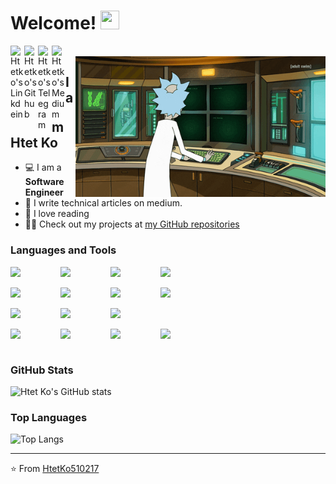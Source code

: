 # Welcome! <img src="https://raw.githubusercontent.com/iampavangandhi/iampavangandhi/master/gifs/Hi.gif" width="30px" height="30px">

<a href="https://www.linkedin.com/in/htet-ko-34799b198/">
  <img align="left" alt="Htetko's Linkdein" width="22px" src="https://cdn.jsdelivr.net/npm/simple-icons@v3/icons/linkedin.svg" />
</a>
<a href="https://github.com/HtetKO510217">
  <img align="left" alt="Htetko's Github" width="22px" src="https://cdn.jsdelivr.net/npm/simple-icons@v3/icons/github.svg" />
</a>
<a href="https://t.me/htetko510217">
  <img align="left" alt="Htetko's Telegram" width="22px" src="https://cdn.jsdelivr.net/npm/simple-icons@v3/icons/telegram.svg" />
</a>
<a href="https://medium.com/@htetko510217">
  <img align="left" alt="Htetko's Medium" width="22px" src="https://cdn.jsdelivr.net/npm/simple-icons@v3/icons/medium.svg" />
</a>

<br />
<img align="right" width="400px" alt="GIF" src="https://github.com/darshan-jain/darshan-jain/blob/master/rick.gif" />

## I am Htet Ko
- 💻 I am a **Software Engineer**
- 📝 I write technical articles on medium.
- 🌱 I love reading 
- 👨‍💻 Check out my projects at [my GitHub repositories](https://github.com/HtetKO510217?tab=repositories)

### Languages and Tools

<div style="display: flex;" >
    <img src="https://cdn.jsdelivr.net/gh/devicons/devicon@latest/icons/javascript/javascript-original.svg" width="80" />
    <img src="https://cdn.jsdelivr.net/gh/devicons/devicon@latest/icons/typescript/typescript-original.svg" width="80" />
    <img src="https://cdn.jsdelivr.net/gh/devicons/devicon@latest/icons/nodejs/nodejs-original-wordmark.svg" width="80" />
    <img src="https://cdn.jsdelivr.net/gh/devicons/devicon@latest/icons/php/php-original.svg" width="80"/>
</div>
<br/>

<div style="display: flex;" >
    <img src="https://cdn.jsdelivr.net/gh/devicons/devicon@latest/icons/mysql/mysql-original.svg" width="80" />
    <img src="https://cdn.jsdelivr.net/gh/devicons/devicon@latest/icons/mongodb/mongodb-original.svg" width="80" />
    <img src="https://cdn.jsdelivr.net/gh/devicons/devicon@latest/icons/postgresql/postgresql-original.svg" width="80" />
    <img src="https://cdn.jsdelivr.net/gh/devicons/devicon@latest/icons/redis/redis-original.svg" width="80" />
</div>
<br/>

<div style="display: flex;" >
    <img src="https://cdn.jsdelivr.net/gh/devicons/devicon@latest/icons/express/express-original.svg" width="80" />
    <img src="https://cdn.jsdelivr.net/gh/devicons/devicon@latest/icons/nestjs/nestjs-original.svg" width="80" />
    <img src="https://cdn.jsdelivr.net/gh/devicons/devicon@latest/icons/laravel/laravel-original.svg" width="80" />
</div>
<br/>

<div style="display: flex;" >
    <img src="https://cdn.jsdelivr.net/gh/devicons/devicon@latest/icons/react/react-original.svg" width="80" />
    <img src="https://cdn.jsdelivr.net/gh/devicons/devicon@latest/icons/nextjs/nextjs-original.svg" width="80" />
    <img src="https://cdn.jsdelivr.net/gh/devicons/devicon@latest/icons/vuejs/vuejs-original.svg" width="80" />
    <img src="https://cdn.jsdelivr.net/gh/devicons/devicon@latest/icons/nuxtjs/nuxtjs-original.svg" width="80" />
</div>
<br/>

### GitHub Stats

![Htet Ko's GitHub stats](https://github-readme-stats.vercel.app/api?username=HtetKo510217&show_icons=true&theme=radical)

### Top Languages

![Top Langs](https://github-readme-stats.vercel.app/api/top-langs/?username=HtetKO510217&layout=compact&theme=radical)

---

⭐️ From [HtetKo510217](https://github.com/HtetKO510217)


